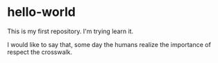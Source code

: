# hello-world
This is my first repository.
I'm trying learn it.

I would like to say that, some day the humans realize the importance of respect the crosswalk.

